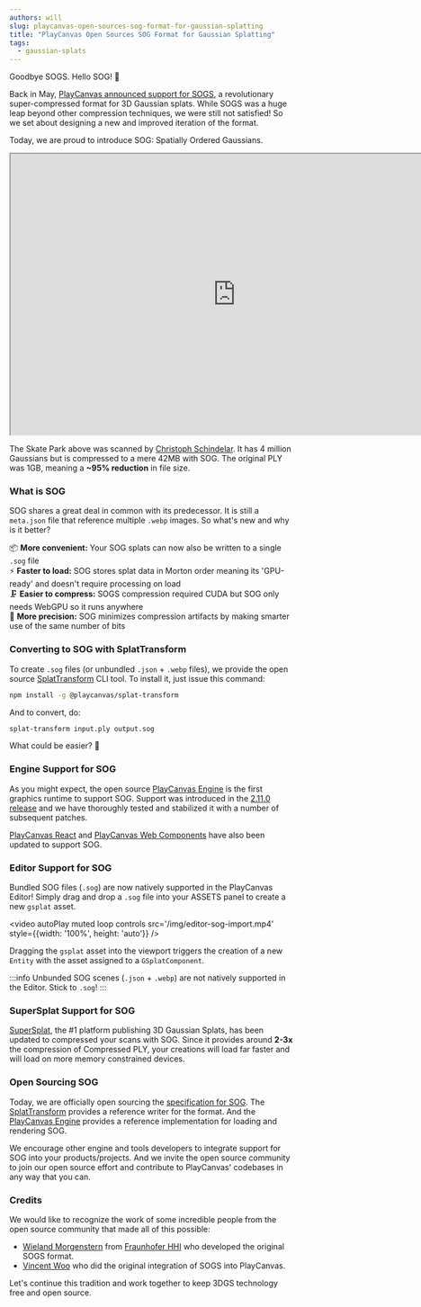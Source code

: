 ```yaml
---
authors: will
slug: playcanvas-open-sources-sog-format-for-gaussian-splatting
title: "PlayCanvas Open Sources SOG Format for Gaussian Splatting"
tags:
  - gaussian-splats
---
```


Goodbye SOGS. Hello SOG! 👋

Back in May, [PlayCanvas announced support for SOGS](https://blog.playcanvas.com/playcanvas-adopts-sogs-for-20x-3dgs-compression), a revolutionary super-compressed format for 3D Gaussian splats. While SOGS was a huge leap beyond other compression techniques, we were still not satisfied! So we set about designing a new and improved iteration of the format.

Today, we are proud to introduce SOG: Spatially Ordered Gaussians.

<div className="iframe-container">
    <iframe id="viewer" width="800" height="500" allow="fullscreen; xr-spatial-tracking" src="https://superspl.at/s?id=964b09c1"></iframe>
</div>

<!-- truncate -->

The Skate Park above was scanned by [Christoph Schindelar](https://www.linkedin.com/in/christoph-schindelar-79515351/). It has 4 million Gaussians but is compressed to a mere 42MB with SOG. The original PLY was 1GB, meaning a **~95% reduction** in file size.

### What is SOG

SOG shares a great deal in common with its predecessor. It is still a `meta.json` file that reference multiple `.webp` images. So what's new and why is it better?

📦 **More convenient:** Your SOG splats can now also be written to a single `.sog` file  
⚡ **Faster to load:** SOG stores splat data in Morton order meaning its 'GPU-ready' and doesn't require processing on load  
🗜️ **Easier to compress:** SOGS compression required CUDA but SOG only needs WebGPU so it runs anywhere  
🎯 **More precision:** SOG minimizes compression artifacts by making smarter use of the same number of bits

### Converting to SOG with SplatTransform

To create `.sog` files (or unbundled `.json` + `.webp` files), we provide the open source [SplatTransform](https://github.com/playcanvas/splat-transform) CLI tool. To install it, just issue this command:

```sh
npm install -g @playcanvas/splat-transform
```

And to convert, do:

```sh
splat-transform input.ply output.sog
```

What could be easier? 🎉

### Engine Support for SOG

As you might expect, the open source [PlayCanvas Engine](https://github.com/playcanvas/engine) is the first graphics runtime to support SOG. Support was introduced in the [2.11.0 release](https://github.com/playcanvas/engine/releases/tag/v2.11.0) and we have thoroughly tested and stabilized it with a number of subsequent patches.

[PlayCanvas React](https://github.com/playcanvas/react) and [PlayCanvas Web Components](https://github.com/playcanvas/web-components) have also been updated to support SOG.

### Editor Support for SOG

Bundled SOG files (`.sog`) are now natively supported in the PlayCanvas Editor! Simply drag and drop a `.sog` file into your ASSETS panel to create a new `gsplat` asset.

<video autoPlay muted loop controls src='/img/editor-sog-import.mp4' style={{width: '100%', height: 'auto'}} />

Dragging the `gsplat` asset into the viewport triggers the creation of a new `Entity` with the asset assigned to a `GSplatComponent`.

:::info
Unbunded SOG scenes (`.json` + `.webp`) are not natively supported in the Editor. Stick to `.sog`!
:::

### SuperSplat Support for SOG

[SuperSplat](https://superspl.at/), the #1 platform publishing 3D Gaussian Splats, has been updated to compressed your scans with SOG. Since it provides around **2-3x** the compression of Compressed PLY, your creations will load far faster and will load on more memory constrained devices.

### Open Sourcing SOG

Today, we are officially open sourcing the [specification for SOG](https://developer.playcanvas.com/user-manual/gaussian-splatting/formats/sog/). The [SplatTransform](https://github.com/playcanvas/splat-transform) provides a reference writer for the format. And the [PlayCanvas Engine](https://github.com/playcanvas/engine) provides a reference implementation for loading and rendering SOG.

We encourage other engine and tools developers to integrate support for SOG into your products/projects. And we invite the open source community to join our open source effort and contribute to PlayCanvas' codebases in any way that you can.

### Credits

We would like to recognize the work of some incredible people from the open source community that made all of this possible:

* [Wieland Morgenstern](https://wieland.morgenst.de/) from [Fraunhofer HHI](https://www.hhi.fraunhofer.de/en/index.html) who developed the original SOGS format.
* [Vincent Woo](https://vincentwoo.com/) who did the original integration of SOGS into PlayCanvas.

Let's continue this tradition and work together to keep 3DGS technology free and open source.
